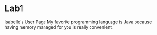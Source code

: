 # Lab1
Isabelle's User Page
My favorite programming language is Java because having memory managed for you is really convenient.